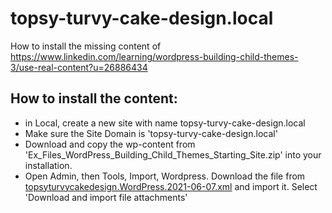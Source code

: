 # topsy-turvy-cake-design.local

How to install the missing content of https://www.linkedin.com/learning/wordpress-building-child-themes-3/use-real-content?u=26886434

## How to install the content:

 * in Local, create a new site with name topsy-turvy-cake-design.local
 * Make sure the Site Domain is 'topsy-turvy-cake-design.local'
 * Download and copy the wp-content from 'Ex_Files_WordPress_Building_Child_Themes_Starting_Site.zip' into your installation. 
 * Open Admin, then Tools, Import, Wordpress. Download the file from [topsyturvycakedesign.WordPress.2021-06-07.xml](topsyturvycakedesign.WordPress.2021-06-07.xml) and import it. Select 'Download and import file attachments'

 
